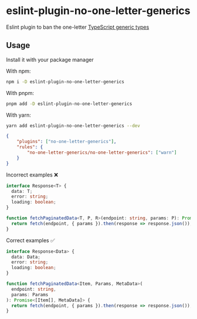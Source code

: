 # eslint-plugin-no-one-letter-generics

Eslint plugin to ban the one-letter [TypeScript generic types](https://www.typescriptlang.org/docs/handbook/2/generics.html)

## Usage

Install it with your package manager

With npm:
```bash
npm i -D eslint-plugin-no-one-letter-generics
```

With pnpm:
```bash
pnpm add -D eslint-plugin-no-one-letter-generics
```

With yarn:
```bash
yarn add eslint-plugin-no-one-letter-generics --dev
```

```json
{
	"plugins": ["no-one-letter-generics"],
	"rules": {
		"no-one-letter-generics/no-one-letter-generics": ["warn"]
	}
}
```

Incorrect examples ❌

```ts
interface Response<T> {
  data: T;
  error: string;
  loading: boolean;
}
```

```ts
function fetchPaginatedData<T, P, R>(endpoint: string, params: P): Promise<[T[], R]> {
  return fetch(endpoint, { params }).then(response => response.json());
}
```

Correct examples ✅

```ts
interface Response<Data> {
  data: Data;
  error: string;
  loading: boolean;
}
```

```ts
function fetchPaginatedData<Item, Params, MetaData>(
  endpoint: string, 
  params: Params
): Promise<[Item[], MetaData]> {
  return fetch(endpoint, { params }).then(response => response.json());
}
```